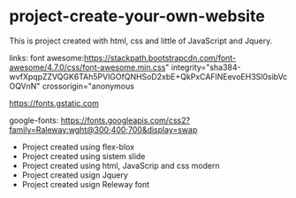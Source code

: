 # project-create-your-own-website
This is project created with html, css and little of JavaScript and Jquery.

links:
font awesome:https://stackpath.bootstrapcdn.com/font-awesome/4.7.0/css/font-awesome.min.css" integrity="sha384-wvfXpqpZZVQGK6TAh5PVlGOfQNHSoD2xbE+QkPxCAFlNEevoEH3Sl0sibVcOQVnN" crossorigin="anonymous

https://fonts.gstatic.com

google-fonts: https://fonts.googleapis.com/css2?family=Raleway:wght@300;400;700&display=swap

- Project created using flex-blox
- Project created using sistem slide
- Project created using html, JavaScrip and css modern
- Project created usign Jquery
- Project created usign Releway font
  
